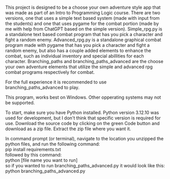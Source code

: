 This project is designed to be a choose your own adventure style app that was made as part of an Intro to Programming Logic course. There are two versions, one that uses a simple text based system (made with input from the students) and one that uses pygame for the combat portion (made by me with help from ChatGPT based on the simple version).
Simple_rpg.py is a standalone text based combat program that has you pick a character and fight a random enemy.
Advanced_rpg.py is a standalone graphical combat program made with pygame that has you pick a character and fight a random enemy, but also has a couple added elements to enhance the combat, such as individual inventory and special abillities for each character.
Branching_paths and branching_paths_advanced are the choose your own adventure elements that utilize the simple and advanced rpg combat programs respectively for combat.

For the full experience it is recommended to use branching_paths_advanced to play.

This program, works best on Windows. Other opperating systems may not be supported.

To start, make sure you have Python installed. Python version 3.12.10 was used for development, but I don't think that specific version is required for use.
Download the source code by clicking on the green Code button and download as a zip file. Extract the zip file where you want it.

In command prompt (or terminal), navigate to the location you unzipped the python files, and run the following command:  
  pip install requirements.txt  
followed by this command:  
  python [file name you want to run]  
so if you wanted to run branching_paths_advanced.py it would look like this:  
  python branching_paths_advanced.py
